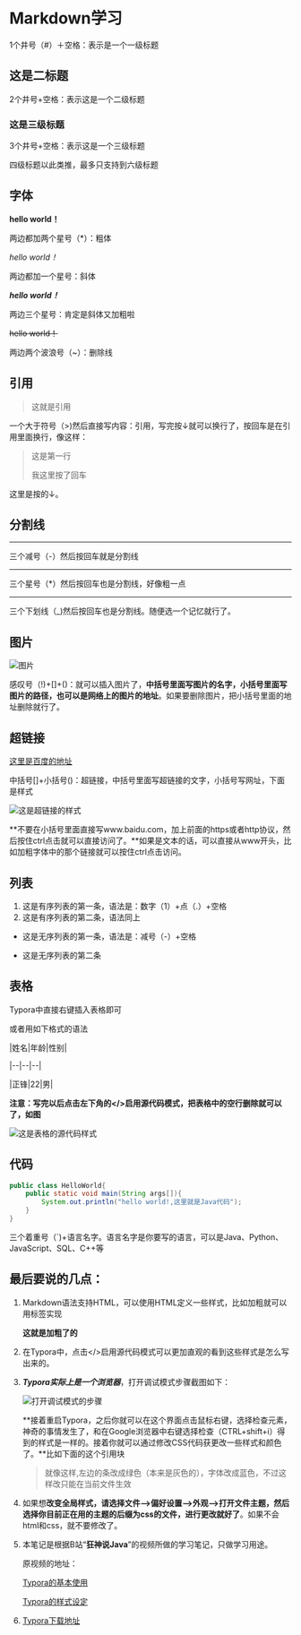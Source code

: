 # Markdown学习

1个井号（#）＋空格：表示是一个一级标题



## 这是二标题

2个井号+空格：表示这是一个二级标题



### 这是三级标题

3个井号+空格：表示这是一个三级标题

四级标题以此类推，最多只支持到六级标题



## 字体

**hello world！**

两边都加两个星号（*）：粗体



*hello world！*

两边都加一个星号：斜体



***hello world！***

两边三个星号：肯定是斜体又加粗啦



~~hello world！~~

两边两个波浪号（~）：删除线



## 引用

> 这就是引用

一个大于符号（>)然后直接写内容：引用，写完按↓就可以换行了，按回车是在引用里面换行，像这样：

> 这是第一行
>
> 我这里按了回车

这里是按的↓。



## 分割线

---

三个减号（-）然后按回车就是分割线

***

三个星号（*）然后按回车也是分割线，好像粗一点

___

三个下划线（_)然后按回车也是分割线。随便选一个记忆就行了。



## 图片

![图片](C:\Users\KZF\Desktop\这就是图片.png)

感叹号（!)+[]+()：就可以插入图片了，**中括号里面写图片的名字，小括号里面写图片的路径，也可以是网络上的图片的地址**。如果要删除图片，把小括号里面的地址删除就行了。



## 超链接

[这里是百度的地址](https://www.baidu.com/)

中括号[]+小括号()：超链接，中括号里面写超链接的文字，小括号写网址，下面是样式

![这是超链接的样式](C:\Users\KZF\Desktop\超链接的样式.jpg)

**不要在小括号里面直接写www.baidu.com，加上前面的https或者http协议，然后按住ctrl点击就可以直接访问了。**如果是文本的话，可以直接从www开头，比如加粗字体中的那个链接就可以按住ctrl点击访问。



## 列表

1. 这是有序列表的第一条，语法是：数字（1）+点（.）+空格
2. 这是有序列表的第二条，语法同上



- 这是无序列表的第一条，语法是：减号（-）+空格

- 这是无序列表的第二条



## 表格

Typora中直接右键插入表格即可

或者用如下格式的语法

|姓名|年龄|性别|

|--|--|--|

|正锋|22|男|

**注意：写完以后点击左下角的</>启用源代码模式，把表格中的空行删除就可以了，如图**

![这是表格的源代码样式](C:\Users\KZF\Desktop\表格.jpg)

## 代码

```java
public class HelloWorld{
    public static void main(String args[]){
        System.out.println("hello world!,这里就是Java代码");
    }
}
```

三个着重号（`)+语言名字。语言名字是你要写的语言，可以是Java、Python、JavaScript、SQL、C++等



## 最后要说的几点：

1. Markdown语法支持HTML，可以使用HTML定义一些样式，比如加粗就可以用<b></b>标签实现

   <b>这就是加粗了的</b>

2. 在Typora中，点击</>启用源代码模式可以更加直观的看到这些样式是怎么写出来的。

3. ***Typora实际上是一个浏览器***，打开调试模式步骤截图如下：

   ![打开调试模式的步骤](C:\Users\KZF\Desktop\打开调试模式.jpg)

   **接着重启Typora，之后你就可以在这个界面点击鼠标右键，选择检查元素，神奇的事情发生了，和在Google浏览器中右键选择检查（CTRL+shift+i）得到的样式是一样的。接着你就可以通过修改CSS代码获更改一些样式和颜色了。**比如下面的这个引用块
   
   >就像这样,左边的条改成绿色（本来是灰色的），字体改成蓝色，不过这样改只能在当前文件生效

4. 如果想**改变全局样式，请选择文件-->偏好设置-->外观-->打开文件主题，然后选择你目前正在用的主题的后缀为css的文件，进行更改就好了**。如果不会html和css，就不要修改了。

5. 本笔记是根据B站“**狂神说Java**”的视频所做的学习笔记，只做学习用途。

   原视频的地址：

   [Typora的基本使用](https://www.bilibili.com/video/BV12J41137hu?p=6)

   [Typora的样式设定](https://www.bilibili.com/video/BV12T4y1g7se)

6. [Typora下载地址](https://www.typora.io/)